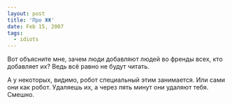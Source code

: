 ```yaml
---
layout: post
title: 'Про ЖЖ'
date: Feb 15, 2007
tags:
  - idiots
---
```


Вот объясните мне, зачем люди добавляют людей во френды всех, кто добавляет их? Ведь всё равно не будут читать.

А у некоторых, видимо, робот специальный этим занимается. Или сами они как робот. Удаляешь их, а через пять минут они удаляют тебя. Смешно.
